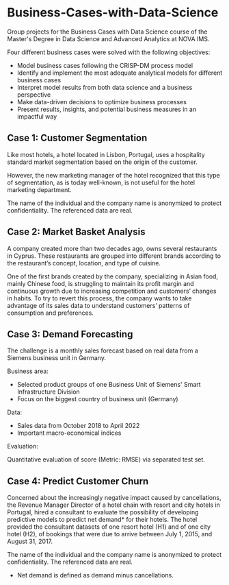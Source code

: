 # Business-Cases-with-Data-Science
Group projects for the Business Cases with Data Science course of the Master's Degree in Data Science and Advanced Analytics at NOVA IMS.

Four different business cases were solved with the following objectives:
- Model business cases following the CRISP-DM process model
- Identify and implement the most adequate analytical models for different business cases
- Interpret model results from both data science and a business perspective
- Make data-driven decisions to optimize business processes
- Present results, insights, and potential business measures in an impactful way

## Case 1: Customer Segmentation

Like most hotels, a hotel located in Lisbon, Portugal, uses a hospitality standard market segmentation based on the origin of the customer. 

However, the new marketing manager of the hotel recognized that this type of segmentation, as is today well-known, is not useful for the hotel marketing department. 

The name of the individual and the company name is anonymized to protect confidentiality. The referenced data are real.

## Case 2: Market Basket Analysis
A company created more than two decades ago, owns several restaurants in Cyprus. These restaurants are grouped into different brands according to the restaurant’s concept, location, and type of cuisine.

One of the first brands created by the company, specializing in Asian food, mainly Chinese food, is struggling to maintain its profit margin and continuous growth due to increasing competition and customers’ changes in habits. To try to revert this process, the company wants to take advantage of its sales data to understand customers’ patterns of consumption and preferences.


## Case 3: Demand Forecasting
The challenge is a monthly sales forecast based on real data from a Siemens business unit in Germany.

Business area:
- Selected product groups of one Business Unit of Siemens' Smart Infrastructure Division
- Focus on the biggest country of business unit (Germany)

Data:
- Sales data from October 2018 to April 2022
- Important macro-economical indices

Evaluation:

Quantitative evaluation of score (Metric: RMSE) via separated test set.

## Case 4: Predict Customer Churn
Concerned about the increasingly negative impact caused by cancellations, the Revenue Manager Director of a hotel chain with resort and city hotels in Portugal, hired a consultant to evaluate the possibility of developing predictive models to predict net demand* for their hotels. The hotel provided the consultant datasets of one resort hotel (H1) and of one city hotel (H2), of bookings that were due to arrive between July 1, 2015, and August 31, 2017.

The name of the individual and the company name is anonymized to protect confidentiality. The referenced data are real.

* Net demand is defined as demand minus cancellations.

